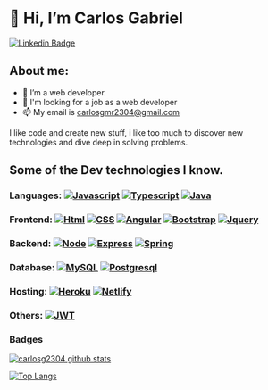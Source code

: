 #  👋 Hi, I’m Carlos Gabriel

[![Linkedin Badge](https://img.shields.io/badge/-LinkedIn-blue?style=flat-square&logo=Linkedin&logoColor=white&link=https://www.linkedin.com/in/guilhermo-masid-494677b8/)](https://www.linkedin.com/in/carlos-gabriel-martins-rosa-b20922219/)

## About me:

- 👀 I’m a web developer.
- 💞️ I'm looking for a job as a web developer
- 📫 My email is carlosgmr2304@gmail.com

I like code and create new stuff, i like too much to discover new technologies and dive deep in solving problems.

## Some of the Dev technologies I know.

### Languages:  [![Javascript](https://img.shields.io/badge/JavaScript-F7DF1E?style=for-the-badge&logo=javascript&logoColor=black)](https://www.javascript.com/)  [![Typescript](https://img.shields.io/badge/TypeScript-007ACC?style=for-the-badge&logo=typescript&logoColor=white)](https://www.typescriptlang.org/)  [![Java](https://img.shields.io/badge/Java-ED8B00?style=for-the-badge&logo=java&logoColor=white)](https://www.java.com/)


### Frontend:  [![Html](https://img.shields.io/badge/HTML5-E34F26?style=for-the-badge&logo=html5&logoColor=white)](https://developer.mozilla.org/pt-BR/docs/Web/HTML)  [![CSS](https://img.shields.io/badge/CSS3-1572B6?style=for-the-badge&logo=css3&logoColor=white)](https://developer.mozilla.org/pt-BR/docs/Web/CSS)  [![Angular](https://img.shields.io/badge/Angular-DD0031?style=for-the-badge&logo=angular&logoColor=white)](https://angular.io/)  [![Bootstrap](	https://img.shields.io/badge/Bootstrap-563D7C?style=for-the-badge&logo=bootstrap&logoColor=white)](https://getbootstrap.com/)   [![Jquery](https://img.shields.io/badge/jQuery-0769AD?style=for-the-badge&logo=jquery&logoColor=white)](https://jquery.com/)

### Backend:  [![Node](https://img.shields.io/badge/Node.js-43853D?style=for-the-badge&logo=node.js&logoColor=white)](https://nodejs.org/en/) [![Express](https://img.shields.io/badge/Express.js-404D59?style=for-the-badge)](https://expressjs.com/) [![Spring](https://img.shields.io/badge/Spring-6DB33F?style=for-the-badge&logo=spring&logoColor=white)](https://spring.io/projects/spring-boot)

### Database:  [![MySQL](https://img.shields.io/badge/MySQL-00000F?style=for-the-badge&logo=mysql&logoColor=white)](https://www.mysql.com/) [![Postgresql](https://img.shields.io/badge/PostgreSQL-316192?style=for-the-badge&logo=postgresql&logoColor=white)](https://www.postgresql.org/)


### Hosting:  [![Heroku](https://img.shields.io/badge/Heroku-430098?style=for-the-badge&logo=heroku&logoColor=white)](heroku.com) [![Netlify](https://img.shields.io/badge/Netlify-00C7B7?style=for-the-badge&logo=netlify&logoColor=white)](https://netlify.com)

### Others:  [![JWT](https://img.shields.io/badge/json%20web%20tokens-323330?style=for-the-badge&logo=json-web-tokens&logoColor=pink)](https://jwt.io/)

### Badges

[![carlosg2304 github stats](https://github-readme-stats.vercel.app/api?username=CarlosG2304&show_icons=true&title_color=fff&icon_color=37aaff&text_color=f8f8f2&bg_color=171c24&count_private=true)](https://github.com/CarlosG2304)

[![Top Langs](https://github-readme-stats.vercel.app/api/top-langs/?username=CarlosG2304&layout=compact&title_color=fff&text_color=f8f8f2&bg_color=171c24)](https://github.com/CarlosG2304)






